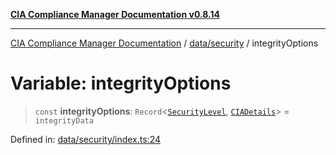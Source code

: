 [**CIA Compliance Manager Documentation v0.8.14**](../../../README.md)

***

[CIA Compliance Manager Documentation](../../../modules.md) / [data/security](../README.md) / integrityOptions

# Variable: integrityOptions

> `const` **integrityOptions**: `Record`\<[`SecurityLevel`](../../../types/cia/type-aliases/SecurityLevel.md), [`CIADetails`](../../../types/interfaces/CIADetails.md)\> = `integrityData`

Defined in: [data/security/index.ts:24](https://github.com/Hack23/cia-compliance-manager/blob/257dd569f432a46611a1746c832a7e3d29232229/src/data/security/index.ts#L24)
